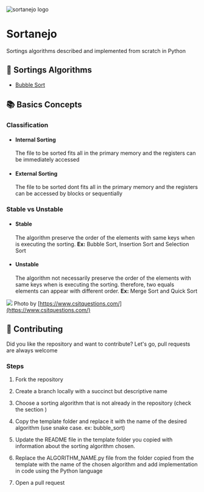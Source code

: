 ![sortanejo logo](https://user-images.githubusercontent.com/17733053/75837581-06e65700-5da4-11ea-9ea2-35d527758fac.png)

# Sortanejo

Sortings algorithms described and implemented from scratch in Python

## :pushpin: Sortings Algorithms

- [Bubble Sort](https://github.com/arielroque/Sortanejo/blob/master/bubble_sort/README.md)

## :books: Basics Concepts 

### Classification
 - #### Internal Sorting
     The file to be sorted fits all in the primary memory and the registers can be immediately accessed
  
 - #### External Sorting
     The file to be sorted dont fits all in the primary memory and the registers can be accessed by blocks or sequentially

### Stable vs Unstable

   - #### Stable 
       The algorithm preserve the order of the elements with same keys when is executing the sorting.  **Ex:** Bubble Sort, Insertion Sort and Selection Sort
       
   - #### Unstable  
     The algorithm not necessarily  preserve the order of the elements with same keys when is executing the sorting. therefore, two equals elements can appear with different order. **Ex:** Merge Sort and Quick Sort

![](https://www.csitquestions.com/wp-content/uploads/2016/10/stable-unstable-sort-example.png)
Photo by [https://www.csitquestions.com/](https://www.csitquestions.com/)
     
## :rocket: Contributing

Did you like the repository and want to contribute? Let's go, pull requests are always welcome

### Steps 

1.  Fork the repository

2.  Create a branch locally with a succinct but descriptive name

3.  Choose a sorting algorithm that is not already in the repository (check the section )

4.  Copy the template folder and replace it with the name of the desired algorithm (use snake case. ex: bubble_sort)

5.  Update the README file in the template folder you copied with information about the sorting algorithm chosen.

6.  Replace the ALGORITHM_NAME.py file from the folder copied from the template with the name of the chosen algorithm and add implementation in code using the Python language

7. Open a pull request 





